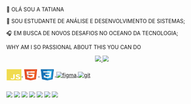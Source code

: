 👋 OLÁ SOU A TATIANA

👋 SOU ESTUDANTE DE ANÁLISE E DESENVOLVIMENTO DE SISTEMAS;

🎧 EM BUSCA DE NOVOS DESAFIOS NO OCEANO DA TECNOLOGIA;

WHY AM I SO PASSIONAL ABOUT THIS
YOU CAN DO

<div align="center">
  <a href="https://github.com/pauline40-ss">
  <img height="180em" src="https://github-readme-stats.vercel.app/api?username=pauline40-ss&show_icons=true&theme=dracula&include_all_commits=false&count_private=true"/>
  <img height="180em" src="https://github-readme-stats.vercel.app/api/top-langs/?username=pauline40-ss&layout=compact&langs_count=7&theme=dracula"/>
</div>

<div style="display: inline_block"><br>
  <img align="center" alt="Js" height="30" width="40" src="https://raw.githubusercontent.com/devicons/devicon/master/icons/javascript/javascript-plain.svg">
  <img align="center" alt="HTML" height="30" width="40" src="https://raw.githubusercontent.com/devicons/devicon/master/icons/html5/html5-original.svg">
  <img align="center" alt="CSS" height="30" width="40" src="https://raw.githubusercontent.com/devicons/devicon/master/icons/css3/css3-original.svg">
  <img align="center" alt="figma" height="30" width="40" src="https://cdn.jsdelivr.net/gh/devicons/devicon/icons/figma/figma-original.svg" />
   <img align="center" alt="git" height="30" width="40" src="https://cdn.jsdelivr.net/gh/devicons/devicon/icons/git/git-original-wordmark.svg" />
   
##
    
   <div> 
  <a href="https://instagram.com/tatipaulitati" target="_blank"><img src="https://img.shields.io/badge/-Instagram-%23E4405F?style=for-the-badge&logo=instagram&logoColor=white" target="_blank"></a>
     <a href="https://Facebook.com/tatipaulitati" target="_blank"><img src="https://img.shields.io/badge/Facebook-1877F2?style=for-the-badge&logo=facebook&logoColor= white"></a>    
 <a href="https://discord.com/tatiana#0645" target="_blank"><img src="https://img.shields.io/badge/Discord-7289DA?style=for-the-badge&logo=discord&logoColor=white" target="_blank"></a> 
  <a href = "mailto:paulitati81@gmail.com"><img src="https://img.shields.io/badge/-Gmail-%23333?style=for-the-badge&logo=gmail&logoColor=white" target="_blank"></a>
  <a href="https://www.linkedin.com/intatiana-pauline-fernandes-8a69b7127" target="_blank"><img src="https://img.shields.io/badge/-LinkedIn-%230077B5?style=for-the-badge&logo=linkedin&logoColor=white" target="_blank"></a> 
     <a href="WhatsApp target="_blank"><img src="https://img.shields.io/badge/WhatsApp-25D366?style=for-the-badge&logo= whatsapp&logoColor=white target="_blank"></a>
      <a href = "mailto:paulitati81@hotmail.com"><img src=https://img.shields.io/badge/Microsoft_Outlook-0078D4?style=for-the-badge&logo=microsoft-outlook&logoColor=white></a>
         
</div>
          
  
  
